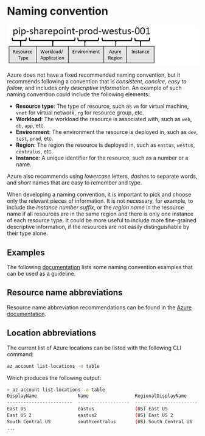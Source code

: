 # Naming convention

![Azure resource naming convention](../../assets/images/resource-naming.png)

Azure does not have a fixed recommended naming convention, but it recommends following a convention that is *consistent*, *concice*, *easy to follow*, and includes only *descriptive information*. 
An example of such naming convention could include the following elements:
- **Resource type**: The type of resource, such as `vm` for virtual machine, `vnet` for virtual network, `rg` for resource group, etc.
- **Workload**: The workload the resource is associated with, such as `web`, `db`, `app`, etc.
- **Environment**: The environment the resource is deployed in, such as `dev`, `test`, `prod`, etc.
- **Region**: The region the resource is deployed in, such as `eastus`, `westus`, `centralus`, etc.
- **Instance**: A unique identifier for the resource, such as a number or a name.

Azure also recommends using *lowercase* letters, *dashes* to separate words, and *short* names that are easy to remember and type.

When developing a naming convention, it is important to pick and choose only the relevant pieces of information. It is not necessary, for example, to include the *instance number suffix*, 
or the *region name* in the resource name if all resources are in the same region and there is only one instance of each resource type. It could be more useful to include more fine-grained
descriptive information, if the resources are not easily distinguishable by their type alone.

## Examples

The following [documentation](https://learn.microsoft.com/en-us/azure/cloud-adoption-framework/ready/azure-best-practices/resource-naming) lists some naming convention examples
that can be used as a guideline.

## Resource name abbreviations

Resource name abbreviation recommendations can be found in the [Azure documentation](https://learn.microsoft.com/en-us/azure/cloud-adoption-framework/ready/azure-best-practices/resource-abbreviations).

## Location abbreviations

The current list of Azure locations can be listed with the following CLI command:

```sh
az account list-locations -o table
```

Which produces the following output:

```sh
> az account list-locations -o table
DisplayName               Name                 RegionalDisplayName
------------------------  -------------------  -------------------------------------
East US                   eastus               (US) East US
East US 2                 eastus2              (US) East US 2
South Central US          southcentralus       (US) South Central US
...
```
